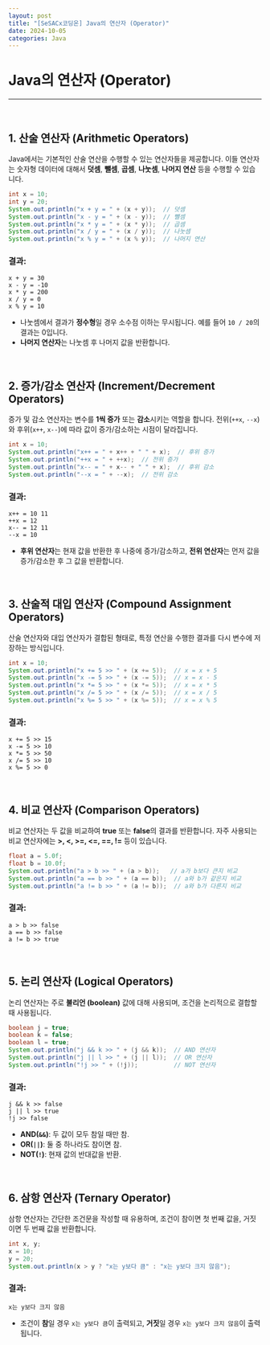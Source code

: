 ```yaml
---
layout: post  
title: "[SeSACx코딩온] Java의 연산자 (Operator)"  
date: 2024-10-05
categories: Java  
---
```


# Java의 연산자 (Operator)

<hr>
<br>

## 1. 산술 연산자 (Arithmetic Operators)

Java에서는 기본적인 산술 연산을 수행할 수 있는 연산자들을 제공합니다. 이들 연산자는 숫자형 데이터에 대해서 **덧셈**, **뺄셈**, **곱셈**, **나눗셈**, **나머지 연산** 등을 수행할 수 있습니다.

```java
int x = 10;
int y = 20;
System.out.println("x + y = " + (x + y));  // 덧셈
System.out.println("x - y = " + (x - y));  // 뺄셈
System.out.println("x * y = " + (x * y));  // 곱셈
System.out.println("x / y = " + (x / y));  // 나눗셈
System.out.println("x % y = " + (x % y));  // 나머지 연산
```

### 결과:
```
x + y = 30
x - y = -10
x * y = 200
x / y = 0
x % y = 10
```

- 나눗셈에서 결과가 **정수형**일 경우 소수점 이하는 무시됩니다. 예를 들어 `10 / 20`의 결과는 0입니다.
- **나머지 연산자**는 나눗셈 후 나머지 값을 반환합니다.

<br>

## 2. 증가/감소 연산자 (Increment/Decrement Operators)

증가 및 감소 연산자는 변수를 **1씩 증가** 또는 **감소**시키는 역할을 합니다. 전위(`++x`, `--x`)와 후위(`x++`, `x--`)에 따라 값이 증가/감소하는 시점이 달라집니다.

```java
int x = 10;
System.out.println("x++ = " + x++ + " " + x);  // 후위 증가
System.out.println("++x = " + ++x);  // 전위 증가
System.out.println("x-- = " + x-- + " " + x);  // 후위 감소
System.out.println("--x = " + --x);  // 전위 감소
```

### 결과:
```
x++ = 10 11
++x = 12
x-- = 12 11
--x = 10
```

- **후위 연산자**는 현재 값을 반환한 후 나중에 증가/감소하고, **전위 연산자**는 먼저 값을 증가/감소한 후 그 값을 반환합니다.

<br>

## 3. 산술적 대입 연산자 (Compound Assignment Operators)

산술 연산자와 대입 연산자가 결합된 형태로, 특정 연산을 수행한 결과를 다시 변수에 저장하는 방식입니다.

```java
int x = 10;
System.out.println("x += 5 >> " + (x += 5));  // x = x + 5
System.out.println("x -= 5 >> " + (x -= 5));  // x = x - 5
System.out.println("x *= 5 >> " + (x *= 5));  // x = x * 5
System.out.println("x /= 5 >> " + (x /= 5));  // x = x / 5
System.out.println("x %= 5 >> " + (x %= 5));  // x = x % 5
```

### 결과:
```
x += 5 >> 15
x -= 5 >> 10
x *= 5 >> 50
x /= 5 >> 10
x %= 5 >> 0
```

<br>

## 4. 비교 연산자 (Comparison Operators)

비교 연산자는 두 값을 비교하여 **true** 또는 **false**의 결과를 반환합니다. 자주 사용되는 비교 연산자에는 **>, <, >=, <=, ==, !=** 등이 있습니다.

```java
float a = 5.0f;
float b = 10.0f;
System.out.println("a > b >> " + (a > b));   // a가 b보다 큰지 비교
System.out.println("a == b >> " + (a == b));  // a와 b가 같은지 비교
System.out.println("a != b >> " + (a != b));  // a와 b가 다른지 비교
```

### 결과:
```
a > b >> false
a == b >> false
a != b >> true
```

<br>

## 5. 논리 연산자 (Logical Operators)

논리 연산자는 주로 **불리언 (boolean)** 값에 대해 사용되며, 조건을 논리적으로 결합할 때 사용됩니다.

```java
boolean j = true;
boolean k = false;
boolean l = true;
System.out.println("j && k >> " + (j && k));  // AND 연산자
System.out.println("j || l >> " + (j || l));  // OR 연산자
System.out.println("!j >> " + (!j));          // NOT 연산자
```

### 결과:
```
j && k >> false
j || l >> true
!j >> false
```

- **AND(`&&`)**: 두 값이 모두 참일 때만 참.
- **OR(`||`)**: 둘 중 하나라도 참이면 참.
- **NOT(`!`)**: 현재 값의 반대값을 반환.

<br>

## 6. 삼항 연산자 (Ternary Operator)

삼항 연산자는 간단한 조건문을 작성할 때 유용하며, 조건이 참이면 첫 번째 값을, 거짓이면 두 번째 값을 반환합니다.

```java
int x, y;
x = 10;
y = 20;
System.out.println(x > y ? "x는 y보다 큼" : "x는 y보다 크지 않음");
```

### 결과:
```
x는 y보다 크지 않음
```

- 조건이 **참**일 경우 `x는 y보다 큼`이 출력되고, **거짓**일 경우 `x는 y보다 크지 않음`이 출력됩니다.